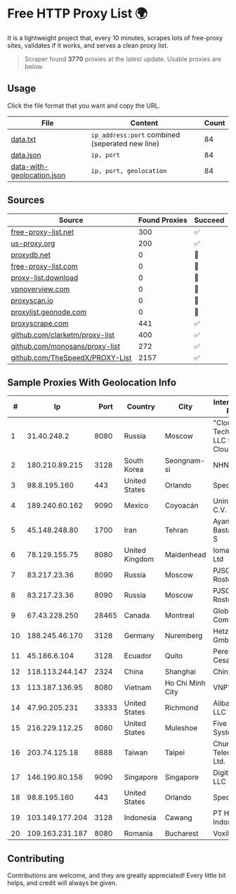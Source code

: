 
# Free HTTP Proxy List 🌍

It is a lightweight project that, every 10 minutes, scrapes lots of free-proxy sites, validates if it works, and serves a clean proxy list.


> Scraper found **3770** proxies at the latest update. Usable proxies are below.

## Usage

Click the file format that you want and copy the URL.


|File|Content|Count|
|----|-------|-----|
|[data.txt](https://raw.githubusercontent.com/themiralay/Proxy-List-World/master/data.txt)|`ip_address:port` combined (seperated new line)|84|
|[data.json](https://raw.githubusercontent.com/themiralay/Proxy-List-World/master/data.json)|`ip, port`|84|
|[data-with-geolocation.json](https://raw.githubusercontent.com/themiralay/Proxy-List-World/master/data-with-geolocation.json)|`ip, port, geolocation`|84|

## Sources

|Source|Found Proxies|Succeed|
|------|-------------|-------|
|[free-proxy-list.net](https://free-proxy-list.net)|300|✅|
|[us-proxy.org](https://www.us-proxy.org)|200|✅|
|[proxydb.net](http://proxydb.net)|0|🚫|
|[free-proxy-list.com](https://free-proxy-list.com/?page=&port=&type%5B%5D=http&type%5B%5D=https&up_time=0&search=Search)|0|🚫|
|[proxy-list.download](https://www.proxy-list.download/HTTP)|0|🚫|
|[vpnoverview.com](https://vpnoverview.com/privacy/anonymous-browsing/free-proxy-servers)|0|🚫|
|[proxyscan.io](https://www.proxyscan.io)|0|🚫|
|[proxylist.geonode.com](https://proxylist.geonode.com/api/proxy-list?limit=300&page=1&sort_by=lastChecked&sort_type=desc&protocols=http,https)|0|🚫|
|[proxyscrape.com](https://api.proxyscrape.com/v2/?request=displayproxies&protocol=http&timeout=10000&country=all&ssl=all&anonymity=all)|441|✅|
|[github.com/clarketm/proxy-list](https://raw.githubusercontent.com/clarketm/proxy-list/master/proxy-list-raw.txt)|400|✅|
|[github.com/monosans/proxy-list](https://raw.githubusercontent.com/monosans/proxy-list/main/proxies/http.txt)|272|✅|
|[github.com/TheSpeedX/PROXY-List](https://raw.githubusercontent.com/TheSpeedX/PROXY-List/master/http.txt)|2157|✅|


## Sample Proxies With Geolocation Info

|#|Ip|Port|Country|City|Internet Service Provider|
|-|--|----|-------|----|-------------------------|
|1|31.40.248.2|8080|Russia|Moscow|"Cloud Technologies" LLC trading as Cloud.ru|
|2|180.210.89.215|3128|South Korea|Seongnam-si|NHNCLOUD|
|3|98.8.195.160|443|United States|Orlando|Spectrum|
|4|189.240.60.162|9090|Mexico|Coyoacán|Uninet S.A. de C.V.|
|5|45.148.248.80|1700|Iran|Tehran|Ayandeh Gostar Bastak Co. P. J. S|
|6|78.129.155.75|8080|United Kingdom|Maidenhead|Iomart Hosting Ltd|
|7|83.217.23.36|8090|Russia|Moscow|PJSC Rostelecom|
|8|83.217.23.36|8090|Russia|Moscow|PJSC Rostelecom|
|9|67.43.228.250|28465|Canada|Montreal|GloboTech Communications|
|10|188.245.46.170|3128|Germany|Nuremberg|Hetzner Online GmbH|
|11|45.186.6.104|3128|Ecuador|Quito|Perez Tito Julio Cesar|
|12|118.113.244.147|2324|China|Shanghai|Chinanet|
|13|113.187.136.95|8080|Vietnam|Ho Chi Minh City|VNPT|
|14|47.90.205.231|33333|United States|Richmond|Alibaba.com LLC|
|15|216.229.112.25|8080|United States|Muleshoe|Five Area Systems, LLC|
|16|203.74.125.18|8888|Taiwan|Taipei|Chunghwa Telecom Co., Ltd.|
|17|146.190.80.158|9090|Singapore|Singapore|DigitalOcean, LLC|
|18|98.8.195.160|443|United States|Orlando|Spectrum|
|19|103.149.177.204|3128|Indonesia|Cawang|PT Herza Digital Indonesia|
|20|109.163.231.187|8080|Romania|Bucharest|Voxility SRL|



## Contributing

Contributions are welcome, and they are greatly appreciated! Every
little bit helps, and credit will always be given.

